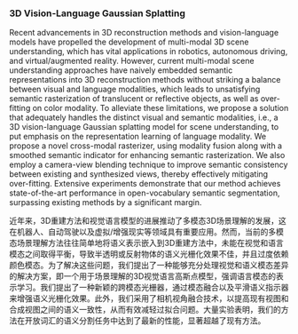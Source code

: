 ### 3D Vision-Language Gaussian Splatting

Recent advancements in 3D reconstruction methods and vision-language models have propelled the development of multi-modal 3D scene understanding, which has vital applications in robotics, autonomous driving, and virtual/augmented reality. However, current multi-modal scene understanding approaches have naively embedded semantic representations into 3D reconstruction methods without striking a balance between visual and language modalities, which leads to unsatisfying semantic rasterization of translucent or reflective objects, as well as over-fitting on color modality. To alleviate these limitations, we propose a solution that adequately handles the distinct visual and semantic modalities, i.e., a 3D vision-language Gaussian splatting model for scene understanding, to put emphasis on the representation learning of language modality. We propose a novel cross-modal rasterizer, using modality fusion along with a smoothed semantic indicator for enhancing semantic rasterization. We also employ a camera-view blending technique to improve semantic consistency between existing and synthesized views, thereby effectively mitigating over-fitting. Extensive experiments demonstrate that our method achieves state-of-the-art performance in open-vocabulary semantic segmentation, surpassing existing methods by a significant margin.

近年来，3D重建方法和视觉语言模型的进展推动了多模态3D场景理解的发展，这在机器人、自动驾驶以及虚拟/增强现实等领域具有重要应用。然而，当前的多模态场景理解方法往往简单地将语义表示嵌入到3D重建方法中，未能在视觉和语言模态之间取得平衡，导致半透明或反射物体的语义光栅化效果不佳，并且过度依赖颜色模态。为了解决这些问题，我们提出了一种能够充分处理视觉和语义模态差异的解决方案，即一个用于场景理解的3D视觉语言高斯点模型，强调语言模态的表示学习。我们提出了一种新颖的跨模态光栅器，通过模态融合以及平滑语义指示器来增强语义光栅化效果。此外，我们采用了相机视角融合技术，以提高现有视图和合成视图之间的语义一致性，从而有效减轻过拟合问题。大量实验表明，我们的方法在开放词汇的语义分割任务中达到了最新的性能，显著超越了现有方法。
